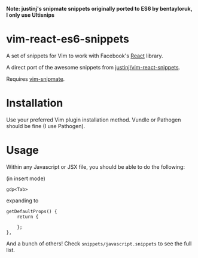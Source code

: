 **Note: justinj's snipmate snippets originally ported to ES6 by bentayloruk, I only use Ultisnips**


vim-react-es6-snippets
==================

A set of snippets for Vim to work with Facebook's [React](http://facebook.github.io/react/) library.

A direct port of the awesome snippets from
[justinj/vim-react-snippets](https://github.com/justinj/vim-react-snippets).

Requires [vim-snipmate](https://github.com/garbas/vim-snipmate).

Installation
============

Use your preferred Vim plugin installation method.  Vundle or Pathogen should be fine (I use Pathogen).

Usage
=====

Within any Javascript or JSX file, you should be able to do the following:

(in insert mode)
```
gdp<Tab>
```

expanding to

```
getDefaultProps() {
    return {

    };
},
```

And a bunch of others!
Check `snippets/javascript.snippets` to see the full list.
